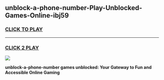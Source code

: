 
## unblock-a-phone-number-Play-Unblocked-Games-Online-ibj59
<h3>
<a href="https://premium76.site?title=unblock-a-phone-number&ref=25A">CLICK TO PLAY</a></h3>
<hr>

<h3>
<a href="https://premium76.site?title=unblock-a-phone-number&ref=25A">CLICK 2 PLAY</a>
  
</h3>

<a href="https://premium76.site?title=unblock-a-phone-number&ref=25A"><img src="https://clearcache.store/games.png"></a>


**unblock-a-phone-number games unblocked: Your Gateway to Fun and Accessible Online Gaming**
